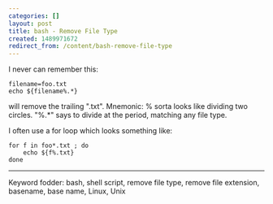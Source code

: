 ```yaml
---
categories: []
layout: post
title: bash - Remove File Type
created: 1489971672
redirect_from: /content/bash-remove-file-type
---
```

I never can remember this:

    filename=foo.txt
    echo ${filename%.*}

will remove the trailing ".txt".  Mnemonic: % sorta looks like dividing two circles.  "%.*" says to divide at the period, matching any file type.

I often use a for loop which looks something like:

    for f in foo*.txt ; do
        echo ${f%.txt}
    done

-----

Keyword fodder: bash, shell script, remove file type, remove file extension, basename, base name, Linux, Unix

